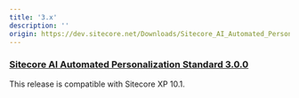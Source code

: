 ```yaml
---
title: '3.x'
description: ''
origin: https://dev.sitecore.net/Downloads/Sitecore_AI_Automated_Personalization_Standard/3x/
---
```


### [Sitecore AI Automated Personalization Standard 3.0.0](/downloads/Sitecore_AI_Automated_Personalization_Standard/3x/Sitecore_AI_Automated_Personalization_Standard_300)

This release is compatible with Sitecore XP 10.1.
